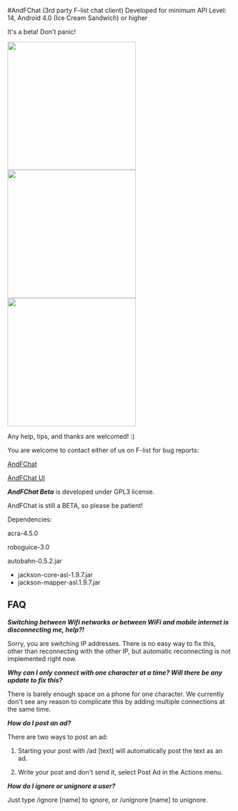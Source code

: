 #AndFChat (3rd party F-list chat client)
Developed for minimum API Level: 14, Android 4.0 (Ice Cream Sandwich) or higher

It's a beta! Don't panic!

<img src="http://i.imgur.com/17DizTl.jpg" width="287"> <img src="http://i.imgur.com/Pm3N9VX.jpg" width="287"> <img src="http://i.imgur.com/hWSyZ1T.jpg" width="287">

Any help, tips, and thanks are welcomed! :)

You are welcome to contact either of us on F-list for bug reports:

[AndFChat](https://www.f-list.net/c/AndFChat/)

[AndFChat UI](https://www.f-list.net/c/andfchat%20ui)



***AndFChat Beta*** is developed under GPL3 license.

AndFChat is still a BETA, so please be patient!

Dependencies:

acra-4.5.0

roboguice-3.0

autobahn-0.5.2.jar
- jackson-core-asl-1.9.7.jar
- jackson-mapper-asl.1.9.7.jar

## FAQ
***Switching between Wifi networks or between WiFi and mobile internet is disconnecting me, help?!***

Sorry, you are switching IP addresses. There is no easy way to fix this, other than reconnecting with the other IP, but automatic reconnecting is not implemented right now. 

***Why can I only connect with one character at a time? Will there be any update to fix this?***

There is barely enough space on a phone for one character.
We currently don't see any reason to complicate this by adding multiple connections at the same time. 

***How do I post an ad?***

There are two ways to post an ad: 

1. Starting your post with /ad [text] will automatically post the text as an ad.

2. Write your post and don't send it, select Post Ad in the Actions menu.
 
***How do I ignore or unignore a user?***

Just type /ignore [name] to ignore, or /unignore [name] to unignore.
